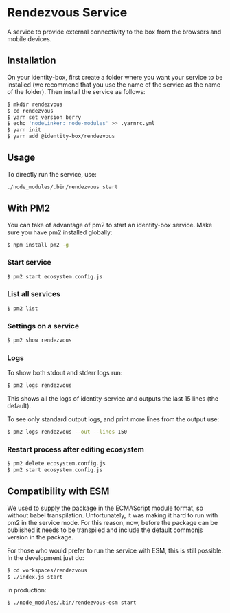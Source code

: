 # Rendezvous Service

A service to provide external connectivity to the box from the browsers and mobile devices.

## Installation

On your identity-box, first create a folder where you want your service to be installed (we recommend that you use the name of the service as the name of the folder). Then install the service as follows:

```bash
$ mkdir rendezvous
$ cd rendezvous
$ yarn set version berry
$ echo 'nodeLinker: node-modules' >> .yarnrc.yml
$ yarn init
$ yarn add @identity-box/rendezvous
```

## Usage

To directly run the service, use:

```bash
./node_modules/.bin/rendezvous start
```

## With PM2

You can take of advantage of pm2 to start an identity-box service. Make sure you have pm2 installed globally:

```bash
$ npm install pm2 -g
```

### Start service

```bash
$ pm2 start ecosystem.config.js
```

### List all services

```bash
$ pm2 list
```

### Settings on a service

```bash
$ pm2 show rendezvous
```

### Logs

To show both stdout and stderr logs run:

```bash
$ pm2 logs rendezvous
```

This shows all the logs of identity-service and outputs the last 15 lines (the default).

To see only standard output logs, and print more lines from the output use:

```bash
$ pm2 logs rendezvous --out --lines 150
```

### Restart process after editing ecosystem

```bash
$ pm2 delete ecosystem.config.js
$ pm2 start ecosystem.config.js
```

## Compatibility with ESM

We used to supply the package in the ECMAScript module format, so without babel transpilation. Unfortunately, it was making it hard to run with pm2 in the service mode. For this reason, now, before the package can be published it needs to be transpiled and include the default commonjs version in the package.

For those who would prefer to run the service with ESM, this is still possible. In the development just do:

```bash
$ cd workspaces/rendezvous
$ ./index.js start
```

in production:

```bash
$ ./node_modules/.bin/rendezvous-esm start
```
